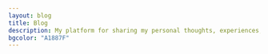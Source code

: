```yaml
---
layout: blog
title: Blog
description: My platform for sharing my personal thoughts, experiences, tutorials, side projects, opinions, and ideas!
bgcolor: "A1887F"
---
```

